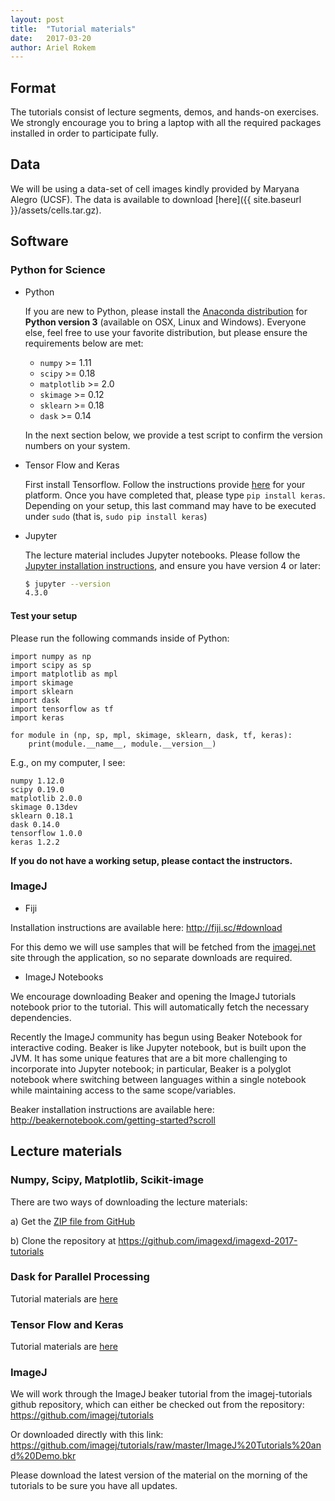 ```yaml
---
layout: post
title:  "Tutorial materials"
date:   2017-03-20
author: Ariel Rokem
---
```


## Format

The tutorials consist of lecture segments, demos, and hands-on
exercises.  We strongly encourage you to bring a laptop with all the
required packages installed in order to participate fully.

## Data

We will be using a data-set of cell images kindly provided by Maryana Alegro (UCSF). The data is available to download [here]({{ site.baseurl }}/assets/cells.tar.gz).

## Software

### Python for Science

- Python

  If you are new to Python, please install the
  [Anaconda distribution](https://www.continuum.io/downloads) for
  **Python version 3** (available on OSX, Linux and Windows).
  Everyone else, feel free to use your favorite distribution, but
  please ensure the requirements below are met:

  - `numpy` >= 1.11
  - `scipy` >= 0.18
  - `matplotlib` >= 2.0
  - `skimage` >= 0.12
  - `sklearn` >= 0.18
  - `dask` >= 0.14

  In the next section below, we provide a test script to confirm the
  version numbers on your system.

- Tensor Flow and Keras

   First install Tensorflow. Follow the instructions provide [here](https://www.tensorflow.org/install/) for your platform. Once you have completed that, please type `pip install keras`. Depending on your setup, this last command may have to be executed under `sudo` (that is, `sudo pip install keras`)

- Jupyter

  The lecture material includes Jupyter notebooks.  Please follow the
  [Jupyter installation instructions](http://jupyter.readthedocs.io/en/latest/install.html),
  and ensure you have version 4 or later:

  ```bash
  $ jupyter --version
  4.3.0
  ```

#### Test your setup

Please run the following commands inside of Python:

```
import numpy as np
import scipy as sp
import matplotlib as mpl
import skimage
import sklearn
import dask
import tensorflow as tf
import keras

for module in (np, sp, mpl, skimage, sklearn, dask, tf, keras):
    print(module.__name__, module.__version__)
```

E.g., on my computer, I see:

```
numpy 1.12.0
scipy 0.19.0
matplotlib 2.0.0
skimage 0.13dev
sklearn 0.18.1
dask 0.14.0
tensorflow 1.0.0
keras 1.2.2
```

**If you do not have a working setup, please contact the instructors.**

### ImageJ

- Fiji
 
Installation instructions are available here: http://fiji.sc/#download

For this demo we will use samples that will be fetched from the [imagej.net](image.net) site through the application, so no separate downloads are required.
 
- ImageJ Notebooks 
 
We encourage downloading Beaker and opening the ImageJ tutorials notebook prior to the tutorial. This will automatically fetch the necessary dependencies.
 
Recently the ImageJ community has begun using Beaker Notebook for interactive coding. Beaker is like Jupyter notebook, but is built upon the JVM. It has some unique features that are a bit more challenging to incorporate into Jupyter notebook; in particular, Beaker is a polyglot notebook where switching between languages within a single notebook while maintaining access to the same scope/variables.
 
Beaker installation instructions are available here:  http://beakernotebook.com/getting-started?scroll

## Lecture materials

### Numpy, Scipy, Matplotlib, Scikit-image
There are two ways of downloading the lecture materials:

a) Get the [ZIP file from GitHub](https://github.com/imagexd/imagexd-2017-tutorials/archive/master.zip)
   
b) Clone the repository at
   https://github.com/imagexd/imagexd-2017-tutorials
   
### Dask for Parallel Processing
Tutorial materials are [here](https://github.com/arokem/keras-tutorial)

### Tensor Flow and Keras 
Tutorial materials are [here](https://github.com/valentina-s/dask-image-tutorial)

### ImageJ 
We will work through the ImageJ beaker tutorial from the imagej-tutorials github repository, which can either be checked out from the repository:
https://github.com/imagej/tutorials

Or downloaded directly with this link:
https://github.com/imagej/tutorials/raw/master/ImageJ%20Tutorials%20and%20Demo.bkr


Please download the latest version of the material on the morning of the
tutorials to be sure you have all updates.

